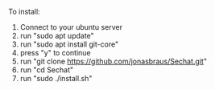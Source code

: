 To install:
1. Connect to your ubuntu server
2. run "sudo apt update"
3. run "sudo apt install git-core"
4. press "y" to continue
5. run "git clone https://github.com/jonasbraus/Sechat.git"
6. run "cd Sechat"
7. run "sudo ./install.sh"
